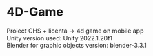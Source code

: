 # 4D-Game
Proiect CHS + licenta -> 4d game on mobile app <br>
Unity version used: Unity 2022.1.20f1 <br>
Blender for graphic objects version: blender-3.3.1
